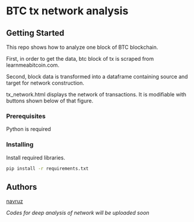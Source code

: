 # BTC tx network analysis

## Getting Started

This repo shows how to analyze one block of BTC blockchain.

First, in order to get the data, btc block of tx is scraped from learnmeabitcoin.com.

Second,  block data is transformed into a dataframe containing source and target for network construction.

tx_network.html displays the network of transactions. It is modifiable with buttons shown below of that figure.

### Prerequisites

Python is required

### Installing

Install required libraries.

```bash
pip install -r requirements.txt
```

## Authors

[navruz](https://github.com/navruzbek1992)

*Codes for deep analysis of network will be uploaded soon*
